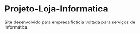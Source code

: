 # Projeto-Loja-Informatica
Site desenvolvido para empresa fictícia voltada para serviços de informática.
